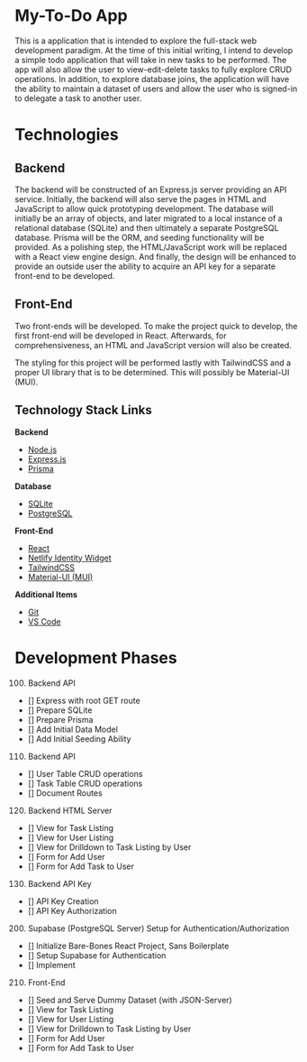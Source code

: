 # My-To-Do App

This is a application that is intended to explore the full-stack web development paradigm.  At the time of this initial writing, I intend to develop a simple todo application that will take in new tasks to be performed.  The app will also allow the user to view-edit-delete tasks to fully explore CRUD operations.  In addition, to explore database joins, the application will have the ability to maintain a dataset of users and allow the user who is signed-in to delegate a task to another user.

# Technologies

## Backend

The backend will be constructed of an Express.js server providing an API service.  Initially, the backend will also serve the pages in HTML and JavaScript to allow quick prototyping development.  The database will initially be an array of objects, and later migrated to a local instance of a relational database (SQLite) and then ultimately a separate PostgreSQL database.  Prisma will be the ORM, and seeding functionality will be provided.  As a polishing step, the HTML/JavaScript work will be replaced with a React view engine design.  And finally, the design will be enhanced to provide an outside user the ability to acquire an API key for a separate front-end to be developed.

## Front-End

Two front-ends will be developed.  To make the project quick to develop, the first front-end will be developed in React.  Afterwards, for comprehensiveness, an HTML and JavaScript version will also be created.

The styling for this project will be performed lastly with TailwindCSS and a proper UI library that is to be determined.  This will possibly be Material-UI (MUI).

## Technology Stack Links
**Backend**
- [Node.js](https://nodejs.org/)
- [Express.js](https://expressjs.com/)
- [Prisma](https://www.prisma.io/)

**Database**
- [SQLite](https://www.sqlite.org/)
- [PostgreSQL](https://www.postgresql.org/)

**Front-End**
- [React](https://reactjs.org/)
- [Netlify Identity Widget](https://github.com/netlify/netlify-identity-widget)
- [TailwindCSS](https://tailwindcss.com/)
- [Material-UI (MUI)](https://mui.com/)

**Additional Items**
- [Git](https://git-scm.com/)
- [VS Code](https://code.visualstudio.com/)

# Development Phases

100. Backend API

- [] Express with root GET route
- [] Prepare SQLite
- [] Prepare Prisma
- [] Add Initial Data Model
- [] Add Initial Seeding Ability

110. Backend API

- [] User Table CRUD operations
- [] Task Table CRUD operations
- [] Document Routes

120. Backend HTML Server
- [] View for Task Listing
- [] View for User Listing
- [] View for Drilldown to Task Listing by User
- [] Form for Add User
- [] Form for Add Task to User

130. Backend API Key
- [] API Key Creation
- [] API Key Authorization

200. Supabase (PostgreSQL Server) Setup for Authentication/Authorization
- [] Initialize Bare-Bones React Project, Sans Boilerplate
- [] Setup Supabase for Authentication
- [] Implement 

210. Front-End
- [] Seed and Serve Dummy Dataset (with JSON-Server)
- [] View for Task Listing
- [] View for User Listing
- [] View for Drilldown to Task Listing by User
- [] Form for Add User
- [] Form for Add Task to User
